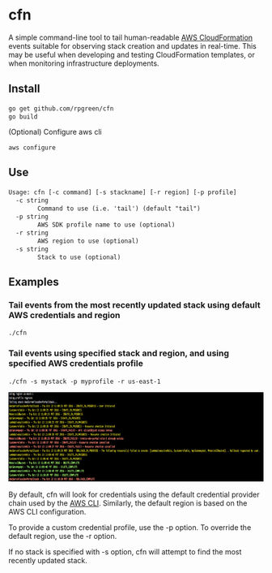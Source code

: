 # cfn
A simple command-line tool to tail human-readable [AWS CloudFormation](https://aws.amazon.com/cloudformation/) events suitable for observing stack creation and updates in real-time. This may be useful when developing and testing CloudFormation templates, or when monitoring infrastructure deployments.
## Install
```
go get github.com/rpgreen/cfn
go build
```
(Optional) Configure aws cli
```
aws configure
```
## Use
```
Usage: cfn [-c command] [-s stackname] [-r region] [-p profile]
  -c string
    	Command to use (i.e. 'tail') (default "tail")
  -p string
    	AWS SDK profile name to use (optional)
  -r string
    	AWS region to use (optional)
  -s string
    	Stack to use (optional)
```
## Examples
### Tail events from the most recently updated stack using default AWS credentials and region
```
./cfn
```
### Tail events using specified stack and region, and using specified AWS credentials profile
```
./cfn -s mystack -p myprofile -r us-east-1
```
<img src="https://github.com/rpgreen/cfn/blob/master/ss.png" width="769" height="176"/>

By default, cfn will look for credentials using the default credential provider chain used by the [AWS CLI](http://docs.aws.amazon.com/cli/latest/userguide/cli-chap-getting-started.html#config-settings-and-precedence). Similarly, the default region is based on the AWS CLI configuration.

To provide a custom credential profile, use the -p option. To override the default region, use the -r option.

If no stack is specified with -s option, cfn will attempt to find the most recently updated stack.
